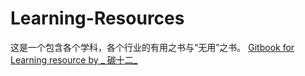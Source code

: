 # Learning-Resources
这是一个包含各个学科，各个行业的有用之书与“无用”之书。
[Gitbook for  Learning resource by _ 碳十二_](https://alafun01.gitbook.io/learning-sourse-by-bilibili-up/)
